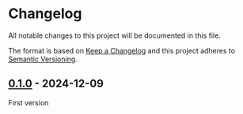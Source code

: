 # Changelog
All notable changes to this project will be documented in this file.

The format is based on [Keep a Changelog](https://keepachangelog.com/) and this
project adheres to [Semantic Versioning](https://semver.org/).

## [0.1.0] - 2024-12-09
First version

[0.1.0]: https://github.com/oscarotero/dom/releases/tag/v0.1.0
